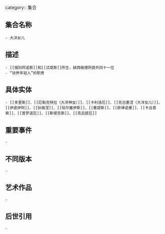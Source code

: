 category:: 集合
## 集合名称
	- 大洋女儿
## 描述
	- [[俄刻阿诺斯]]和[[忒堤斯]]所生，赫西俄德所提共四十一位
	- “扶养年轻人”的职责
## 具体实体
	- [[多里斯]]、[[厄勒克特拉（大洋神女）]]、[[卡利洛厄]]、[[克吕墨涅（大洋女儿）]]、[[伊底伊阿]]、[[狄俄涅]]、[[珀尔塞伊斯]]、[[墨提斯]]、[[欧律诺墨]]、[[卡吕普索]]、[[普罗诺厄]]、[[斯堤克斯]]、[[克吕提厄]]
## 重要事件
	-
## 不同版本
	-
## 艺术作品
	-
## 后世引用
	-
